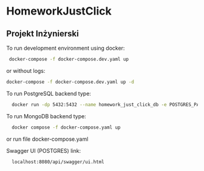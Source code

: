 # HomeworkJustClick

## Projekt Inżynierski
To run development environment using docker:
```bash
 docker-compose -f docker-compose.dev.yaml up
 ```
 or without logs:
 ```bash
 docker-compose -f docker-compose.dev.yaml up -d
 ```

To run PostgreSQL backend type:
```bash
  docker run -dp 5432:5432 --name homework_just_click_db -e POSTGRES_PASSWORD=123 -d postgres
```

To run MongoDB backend type:
```bash
  docker compose -f docker-compose.yaml up
```
or run file docker-compose.yaml

Swagger UI (POSTGRES) link:
```bash
  localhost:8080/api/swagger/ui.html
```